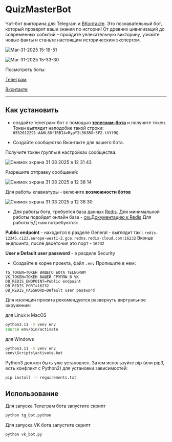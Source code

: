 # QuizMasterBot
Чат-бот викторина для Telegram и [ВКонтакте](https://vk.com/).
Это познавательный бот, который проверит ваши знания по истории! От древних цивилизаций до современных событий – пройдите увлекательную викторину, узнайте новые факты и станьте настоящим историческим экспертом.

![Mar-31-2025 15-19-51](https://github.com/user-attachments/assets/a58aacc0-b4ca-407e-bf2f-2a735ec23d67)

![Mar-31-2025 15-33-30](https://github.com/user-attachments/assets/29b6bfd5-4b33-4571-b78b-80c873f8c0fb)

Посмотреть боты:

[Телеграм]()

[Вконтакте]()

---

## Как установить

- создайте телеграм-бот с помощью [**телеграм-бота**](https://t.me/BotFather) и получите токен. Токен выглядит наподобие такой строки: 
```6552612291:AAHL80fIRBI4vRypY2L5K3RXr3F2-tVYf9Q```

- Создайте сообщество Вконтакте для вашего бота.

Получите токен группы в настройках сообщества:

![Снимок экрана 31 03 2025 в 12 31 43](https://github.com/user-attachments/assets/cdf7c494-281b-4dc2-a3ce-727ec4b41856)

Разрешите отправку сообщений:

![Снимок экрана 31 03 2025 в 12 38 14](https://github.com/user-attachments/assets/257e04f4-c8c6-4ef6-9d20-1443e7aab993)

Для работы клавиатуры - включите **возможности ботов**

![Снимок экрана 31 03 2025 в 12 38 30](https://github.com/user-attachments/assets/b5281c41-d450-412d-847b-6cda5f06d2a7)


- Для работы бота, требуется база данных [Redis](https://redis.io).
Для минимальной работы подойдет онлайн база - [см.Документацию к Redis](https://redis.io/docs/latest/operate/rc/rc-quickstart/)
Для работы БД нам потребуются:

**Public endpoint** - находится в разделе General - выглядит так : ``redis-12345.c123.europe-west1-2.gce.redns.redis-cloud.com:16232``
Вконце эндпоинта, после двоеточия это порт - ``16232``

**User и Default user password** - в разделе Security

- Создайте в корне проекта, файл `.env` Пропишите в нем:

```
TG_TOKEN=ТОКЕН ВАШЕГО БОТА TELEGRAM
VK_TOKEN=ТОКЕН ВАШЕЙ ГРУППЫ В VK
DB_REDIS_ENDPOINT=Public endpoint 
DB_REDIS_PORT=16232
DB_REDIS_PASSWORD=Default user password
```

Для изоляции проекта рекомендуется развернуть виртуальное окружение:

для Linux и MacOS
```bash
python3.11 -m venv env
source env/bin/activate
```

для Windows
```bash
python3.11 -m venv env
venv\Scripts\activate.bat
```

Python3 должен быть уже установлен. Затем используйте pip (или pip3, есть конфликт с Python2) для установки зависимостей:

```bash
pip install -r requirements.txt
```

## Использование

Для запуска Телеграм бота запустите скрипт

```bash
python tg_bot.python
```

Для запуска VK бота запустите скрипт

```bash
python vk_bot.py
```

